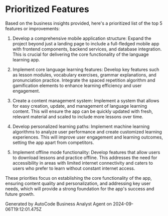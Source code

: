 # Prioritized Features

Based on the business insights provided, here's a prioritized list of the top 5 features or improvements:

1. Develop a comprehensive mobile application structure:
   Expand the project beyond just a landing page to include a full-fledged mobile app with frontend components, backend services, and database integration. This is crucial for delivering the core functionality of the language learning app.

2. Implement core language learning features:
   Develop key features such as lesson modules, vocabulary exercises, grammar explanations, and pronunciation practice. Integrate the spaced repetition algorithm and gamification elements to enhance learning efficiency and user engagement.

3. Create a content management system:
   Implement a system that allows for easy creation, update, and management of language learning content. This will ensure the app can be quickly updated with fresh, relevant material and scaled to include more lessons over time.

4. Develop personalized learning paths:
   Implement machine learning algorithms to analyze user performance and create customized learning experiences. This will improve user engagement and learning outcomes, setting the app apart from competitors.

5. Implement offline mode functionality:
   Develop features that allow users to download lessons and practice offline. This addresses the need for accessibility in areas with limited internet connectivity and caters to users who prefer to learn without constant internet access.

These priorities focus on establishing the core functionality of the app, ensuring content quality and personalization, and addressing key user needs, which will provide a strong foundation for the app's success and future growth.

Generated by AutoCode Business Analyst Agent on 2024-09-06T19:12:01.475Z
